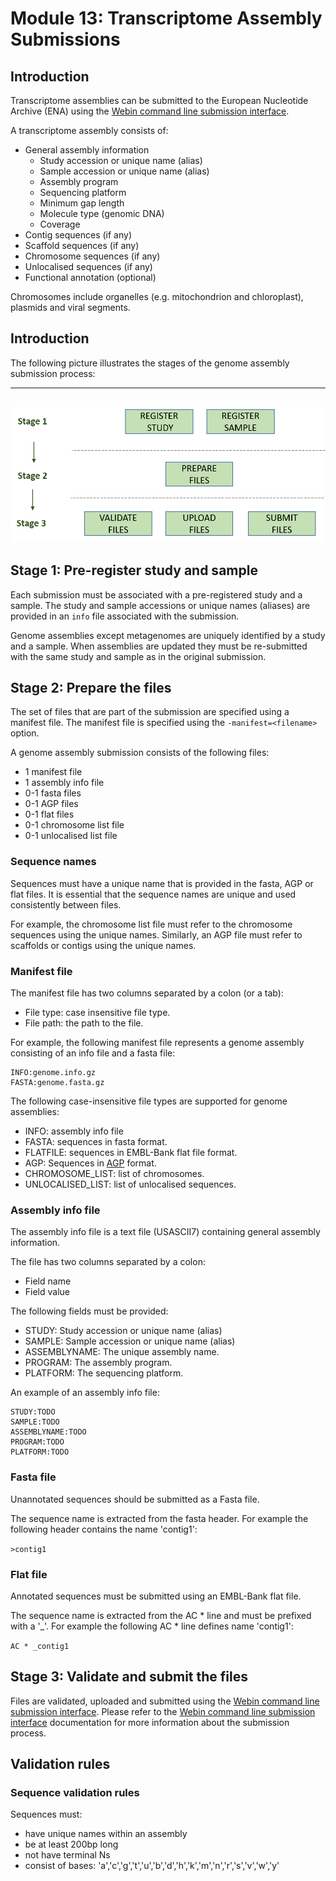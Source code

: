 # Module 13: Transcriptome Assembly Submissions

## Introduction

Transcriptome assemblies can be submitted to the European Nucleotide Archive (ENA) 
using the [Webin command line submission interface](tool_01.md). 
 
A transcriptome assembly consists of:
- General assembly information
   - Study accession or unique name (alias)
   - Sample accession or unique name (alias)
   - Assembly program
   - Sequencing platform
   - Minimum gap length
   - Molecule type (genomic DNA)
   - Coverage
- Contig sequences (if any)
- Scaffold sequences (if any)
- Chromosome sequences (if any)
- Unlocalised sequences (if any)
- Functional annotation (optional)

Chromosomes include organelles (e.g. mitochondrion and chloroplast), plasmids and viral segments.

## Introduction

The following picture illustrates the stages of the genome assembly submission process:

---    
![Submission process](images/webin-cli_01.png)
---

## Stage 1: Pre-register study and sample

Each submission must be associated with a pre-registered study and a sample. The study and sample 
accessions or unique names (aliases) are provided in an `info` file associated with the submission. 

Genome assemblies except metagenomes are uniquely identified by a study and a sample. When assemblies
are updated they must be re-submitted with the same study and sample as in the original submission.

## Stage 2: Prepare the files

The set of files that are part of the submission are specified using a manifest file.
The manifest file is specified using the `-manifest=<filename>` option.

A genome assembly submission consists of the following files:

- 1 manifest file
- 1 assembly info file
- 0-1 fasta files
- 0-1 AGP files
- 0-1 flat files
- 0-1 chromosome list file
- 0-1 unlocalised list file

### Sequence names

Sequences must have a unique name that is provided in the fasta, AGP or flat files. 
It is essential that the sequence names are unique and used consistently between files. 

For example, the chromosome list file must refer to the chromosome sequences using the unique names. 
Similarly, an AGP file must refer to scaffolds or contigs using the unique names.

### Manifest file

The manifest file has two columns separated by a colon (or a tab):
- File type: case insensitive file type.   
- File path: the path to the file.

For example, the following manifest file represents a genome assembly consisting of an info file 
and a fasta file:

```
INFO:genome.info.gz
FASTA:genome.fasta.gz
``` 

The following case-insensitive file types are supported for genome assemblies:

- INFO: assembly info file
- FASTA: sequences in fasta format.
- FLATFILE: sequences in EMBL-Bank flat file format. 
- AGP: Sequences in [AGP](https://www.ncbi.nlm.nih.gov/assembly/agp/AGP_Specification/) format.
- CHROMOSOME_LIST: list of chromosomes.
- UNLOCALISED_LIST: list of unlocalised sequences.

### Assembly info file

The assembly info file is a text file (USASCII7) containing general assembly information.

The file has two columns separated by a colon:
- Field name
- Field value

The following fields must be provided:
- STUDY: Study accession or unique name (alias) 
- SAMPLE: Sample accession or unique name (alias)
- ASSEMBLYNAME: The unique assembly name.
- PROGRAM: The assembly program.
- PLATFORM: The sequencing platform.

An example of an assembly info file:

```
STUDY:TODO
SAMPLE:TODO
ASSEMBLYNAME:TODO
PROGRAM:TODO
PLATFORM:TODO
```

### Fasta file

Unannotated sequences should be submitted as a Fasta file.

The sequence name is extracted from the fasta header. For example the following header 
contains the name 'contig1':

`>contig1`

### Flat file	

Annotated sequences must be submitted using an EMBL-Bank flat file.

The sequence name is extracted from the AC * line and must be prefixed with a '_'.
For example the following AC * line defines name 'contig1':

`AC * _contig1`

## Stage 3: Validate and submit the files

Files are validated, uploaded and submitted using the [Webin command line submission interface](tool_01.md). 
Please refer to the [Webin command line submission interface](tool_01.md) documentation for more information 
about the submission process.

## Validation rules

### Sequence validation rules

Sequences must:
- have unique names within an assembly
- be at least  200bp long
- not have terminal Ns
- consist of bases: 'a','c','g','t','u','b','d','h','k','m','n','r','s','v','w','y'
